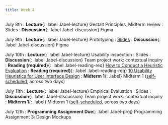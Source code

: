 ```yaml
---
title: Week 4
---
```


<!-- prettier-ignore-start -->

July 8th
: **Lecture**{: .label .label-lecture} Gestalt Principles, Midterm review
  : Slides
: **Discussion**{: .label .label-discussion} Figma

July 9th
: **Lecture**{: .label .label-lecture} Prototyping
  : [Slides](https://bcourses.berkeley.edu/courses/1535376/files/folder/lectures?preview=89145425)
: **Discussion**{: .label .label-discussion} Figma

July 10th
: **Lecture**{: .label .label-lecture} Usability inspection
  : Slides
: **Discussion**{: .label .label-discussion} Team project work: contextual inquiry
: **Reading (required)**{: .label .label-reading-req} [How to Conduct a Heuristic Evaluation](https://www.nngroup.com/articles/how-to-conduct-a-heuristic-evaluation/)
: **Reading (required)**{: .label .label-reading-req} [10 Usability Heuristics for User Interface Design](https://www.nngroup.com/articles/ten-usability-heuristics/)
: **Midterm 1**{: .label} Midterm 1 ([self-scheduled](https://us.prairietest.com/), across two days)

July 11th
: **Lecture**{: .label .label-lecture} Empirical Evaluation
  : Slides
: **Discussion**{: .label .label-discussion} Team project work: contextual inquiry
: **Midterm 1**{: .label} Midterm 1 ([self-scheduled](https://us.prairietest.com/), across two days)

July 12th
: **Programming Assignment Due**{: .label .label-proj} Programming Assignment 3: Design Mockups

<!-- prettier-ignore-end -->
